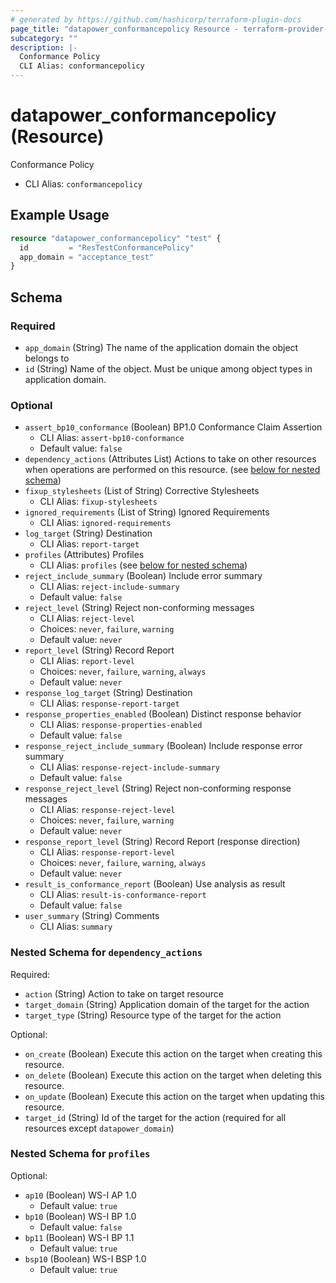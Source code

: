 ```yaml
---
# generated by https://github.com/hashicorp/terraform-plugin-docs
page_title: "datapower_conformancepolicy Resource - terraform-provider-datapower"
subcategory: ""
description: |-
  Conformance Policy
  CLI Alias: conformancepolicy
---
```


# datapower_conformancepolicy (Resource)

Conformance Policy
  - CLI Alias: `conformancepolicy`

## Example Usage

```terraform
resource "datapower_conformancepolicy" "test" {
  id         = "ResTestConformancePolicy"
  app_domain = "acceptance_test"
}
```

<!-- schema generated by tfplugindocs -->
## Schema

### Required

- `app_domain` (String) The name of the application domain the object belongs to
- `id` (String) Name of the object. Must be unique among object types in application domain.

### Optional

- `assert_bp10_conformance` (Boolean) BP1.0 Conformance Claim Assertion
  - CLI Alias: `assert-bp10-conformance`
  - Default value: `false`
- `dependency_actions` (Attributes List) Actions to take on other resources when operations are performed on this resource. (see [below for nested schema](#nestedatt--dependency_actions))
- `fixup_stylesheets` (List of String) Corrective Stylesheets
  - CLI Alias: `fixup-stylesheets`
- `ignored_requirements` (List of String) Ignored Requirements
  - CLI Alias: `ignored-requirements`
- `log_target` (String) Destination
  - CLI Alias: `report-target`
- `profiles` (Attributes) Profiles
  - CLI Alias: `profiles` (see [below for nested schema](#nestedatt--profiles))
- `reject_include_summary` (Boolean) Include error summary
  - CLI Alias: `reject-include-summary`
  - Default value: `false`
- `reject_level` (String) Reject non-conforming messages
  - CLI Alias: `reject-level`
  - Choices: `never`, `failure`, `warning`
  - Default value: `never`
- `report_level` (String) Record Report
  - CLI Alias: `report-level`
  - Choices: `never`, `failure`, `warning`, `always`
  - Default value: `never`
- `response_log_target` (String) Destination
  - CLI Alias: `response-report-target`
- `response_properties_enabled` (Boolean) Distinct response behavior
  - CLI Alias: `response-properties-enabled`
  - Default value: `false`
- `response_reject_include_summary` (Boolean) Include response error summary
  - CLI Alias: `response-reject-include-summary`
  - Default value: `false`
- `response_reject_level` (String) Reject non-conforming response messages
  - CLI Alias: `response-reject-level`
  - Choices: `never`, `failure`, `warning`
  - Default value: `never`
- `response_report_level` (String) Record Report (response direction)
  - CLI Alias: `response-report-level`
  - Choices: `never`, `failure`, `warning`, `always`
  - Default value: `never`
- `result_is_conformance_report` (Boolean) Use analysis as result
  - CLI Alias: `result-is-conformance-report`
  - Default value: `false`
- `user_summary` (String) Comments
  - CLI Alias: `summary`

<a id="nestedatt--dependency_actions"></a>
### Nested Schema for `dependency_actions`

Required:

- `action` (String) Action to take on target resource
- `target_domain` (String) Application domain of the target for the action
- `target_type` (String) Resource type of the target for the action

Optional:

- `on_create` (Boolean) Execute this action on the target when creating this resource.
- `on_delete` (Boolean) Execute this action on the target when deleting this resource.
- `on_update` (Boolean) Execute this action on the target when updating this resource.
- `target_id` (String) Id of the target for the action (required for all resources except `datapower_domain`)


<a id="nestedatt--profiles"></a>
### Nested Schema for `profiles`

Optional:

- `ap10` (Boolean) WS-I AP 1.0
  - Default value: `true`
- `bp10` (Boolean) WS-I BP 1.0
  - Default value: `false`
- `bp11` (Boolean) WS-I BP 1.1
  - Default value: `true`
- `bsp10` (Boolean) WS-I BSP 1.0
  - Default value: `true`
